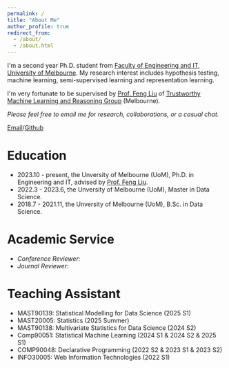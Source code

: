 ```yaml
---
permalink: /
title: "About Me"
author_profile: true
redirect_from: 
  - /about/
  - /about.html
---
```

I'm a second year Ph.D. student from [Faculty of Engineering and IT](https://eng.unimelb.edu.au/), [University of Melbourne](https://www.unimelb.edu.au/). My research interest includes hypothesis testing, machine learning, semi-supervised learning and representation learning.

I'm very fortunate to be supervised by [Prof. Feng Liu](https://fengliu90.github.io/index.html) of [Trustworthy Machine Learning and Reasoning Group](https://github.com/tmlr-group) (Melbourne).

*Please feel free to email me for research, collaborations, or a casual chat.*

[Email](xunyetian.ml@gmail.com)/[Github](https://github.com/yeager20001118)

# Education

* 2023.10 - present, the Unversity of Melbourne (UoM), Ph.D. in Engineering and IT, advised by [Prof. Feng Liu](https://fengliu90.github.io/).
* 2022.3 - 2023.6, the Unversity of Melbourne (UoM), Master in Data Science.
* 2018.7 - 2021.11, the Unversity of Melbourne (UoM), B.Sc. in Data Science.

# Academic Service

* *Conference Reviewer:*
* *Journal Reviewer:*

# Teaching Assistant

* MAST90139: Statistical Modelling for Data Science (2025 S1)
* MAST20005: Statistics (2025 Summer)
* MAST90138: Multivariate Statistics for Data Science (2024 S2)
* Comp90051: Statistical Machine Learning (2024 S1 & 2024 S2 & 2025 S1)
* COMP90048: Declarative Programming (2022 S2 & 2023 S1 & 2023 S2)
* INFO30005: Web Information Technologies (2022 S1)
